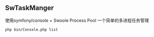 ## SwTaskManger

使用symfony/console + Swoole Process Pool 一个简单的多进程任务管理



```
php bin/Console.php list
```
